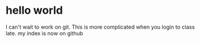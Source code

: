 # hello world
I can't wait to work on git.
This is more complicated when you login to class late.
my index is now on github


